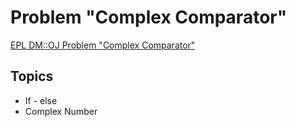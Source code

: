 # Problem "Complex Comparator"
[EPL DM::OJ Problem "Complex Comparator"](https://oj.epl.tw/problem/w06p005)

## Topics
- If - else
- Complex Number